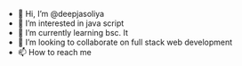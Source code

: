 - 👋 Hi, I’m @deepjasoliya
- 👀 I’m interested in java script
- 🌱 I’m currently learning bsc. It
- 💞️ I’m looking to collaborate on full stack web development
- 📫 How to reach me 

<!---
deepjasoliya/deepjasoliya is a ✨ special ✨ repository because its `README.md` (this file) appears on your GitHub profile.
You can click the Preview link to take a look at your changes.
--->
